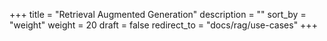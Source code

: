 +++
title = "Retrieval Augmented Generation"
description = ""
sort_by = "weight"
weight = 20
draft = false
redirect_to = "docs/rag/use-cases"
+++